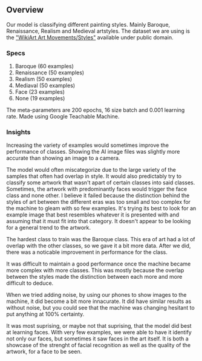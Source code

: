 ## Overview
Our model is classifying different painting styles. Mainly Baroque, Renaissance, Realism and Medieval artstyles.
The dataset we are using is the ["WikiArt Art Movements/Styles"](https://www.kaggle.com/datasets/sivarazadi/wikiart-art-movementsstyles?select=Realism) available under public domain.

### Specs
1. Baroque (60 examples)
2. Renaissance (50 examples)
3. Realism (50 examples)
5. Mediaval (50 examples)
6. Face (23 examples)
7. None (19 examples)

The meta-parameters are 200 epochs, 16 size batch and 0.001 learning rate. Made using Google Teachable Machine.

### Insights
Increasing the variety of examples would sometimes improve the performance of classes. Showing the AI image files was slightly more accurate than showing an image to a camera.

The model would often miscategorize due to the large variety of the samples that often had overlap in style. It would also predictably try to classify some artwork that wasn't apart of certain classes into said classes. Sometimes, the artwork with predominantly faces would trigger the face class and none other. 
I believe it failed because the distinction behind the styles of art between the different eras was too small and too complex for the machine to gleam with so few examples. It's trying its best to look for an example image that best resembles whatever it is presented with and assuming that it must fit into that category. It doesn't appear to be looking for a general trend to the artwork.

The hardest class to train was the Baroque class. This era of art had a lot of overlap with the other classes, so we gave it a bit more data. After we did, there was a noticable improvement in performance for the class.

It was difficult to maintain a good performance once the machine became more complex with more classes. This was mostly because the overlap between the styles made the distinction between each more and more difficult to deduce. 

When we tried adding noise, by using our phones to show images to the machine, it did become a bit more innacurate. It did have similar results as without noise, but you could see that the machine was changing hesitant to put anything at 100% certainty.

It was most suprising, or maybe not that suprising, that the model did best at learning faces. With very few examples, we were able to have it identify not only our faces, but sometimes it saw faces in the art itself. It is both a showcase of the strenght of facial recognition as well as the quality of the artwork, for a face to be seen.
